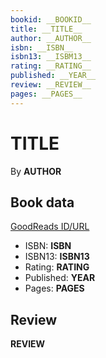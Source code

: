 ```yaml
---
bookid: __BOOKID__
title: __TITLE__
author: __AUTHOR__
isbn: __ISBN__
isbn13: __ISBM13__
rating: __RATING__
published: __YEAR__
review: __REVIEW__
pages: __PAGES__
---
```


# __TITLE__

By __AUTHOR__

## Book data

[GoodReads ID/URL](https://www.goodreads.com/book/show/__BOOKID__)

- ISBN: __ISBN__
- ISBN13: __ISBN13__
- Rating: __RATING__
- Published: __YEAR__
- Pages: __PAGES__

## Review

__REVIEW__
